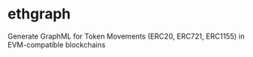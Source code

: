 # ethgraph
Generate GraphML for Token Movements (ERC20, ERC721, ERC1155) in EVM-compatible blockchains
